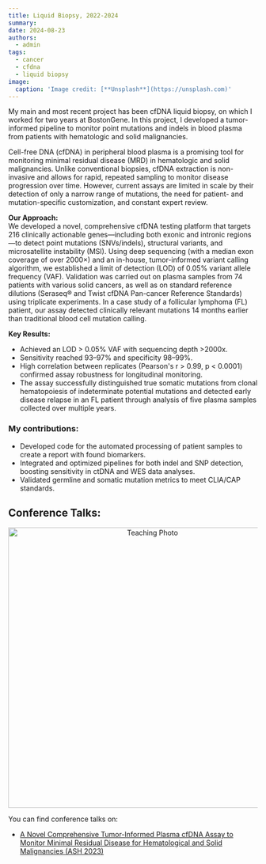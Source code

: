 ```yaml
---
title: Liquid Biopsy, 2022-2024
summary: 
date: 2024-08-23
authors:
  - admin
tags:
  - cancer
  - cfdna
  - liquid biopsy
image:
  caption: 'Image credit: [**Unsplash**](https://unsplash.com)'
---
```


My main and most recent project has been cfDNA liquid biopsy, on which I worked for two years at BostonGene. In this project, I developed a tumor-informed pipeline to monitor point mutations and indels in blood plasma from patients with hematologic and solid malignancies.

Cell-free DNA (cfDNA) in peripheral blood plasma is a promising tool for monitoring minimal residual disease (MRD) in hematologic and solid malignancies. Unlike conventional biopsies, cfDNA extraction is non-invasive and allows for rapid, repeated sampling to monitor disease progression over time. However, current assays are limited in scale by their detection of only a narrow range of mutations, the need for patient- and mutation-specific customization, and constant expert review.

**Our Approach:**  
We developed a novel, comprehensive cfDNA testing platform that targets 216 clinically actionable genes—including both exonic and intronic regions—to detect point mutations (SNVs/indels), structural variants, and microsatellite instability (MSI). Using deep sequencing (with a median exon coverage of over 2000×) and an in-house, tumor-informed variant calling algorithm, we established a limit of detection (LOD) of 0.05% variant allele frequency (VAF). Validation was carried out on plasma samples from 74 patients with various solid cancers, as well as on standard reference dilutions (Seraseq® and Twist cfDNA Pan-cancer Reference Standards) using triplicate experiments. In a case study of a follicular lymphoma (FL) patient, our assay detected clinically relevant mutations 14 months earlier than traditional blood cell mutation calling.

**Key Results:**

- Achieved an LOD > 0.05% VAF with sequencing depth >2000x.
- Sensitivity reached 93–97% and specificity 98–99%.
- High correlation between replicates (Pearson's r > 0.99, p < 0.0001) confirmed assay robustness for longitudinal monitoring.
- The assay successfully distinguished true somatic mutations from clonal hematopoiesis of indeterminate potential mutations and detected early disease relapse in an FL patient through analysis of five plasma samples collected over multiple years.

### My contributions:
- Developed code for the automated processing of patient samples to create a report with found biomarkers.
- Integrated and optimized pipelines for both indel and SNP detection, boosting sensitivity in ctDNA and WES data analyses.
- Validated germline and somatic mutation metrics to meet CLIA/CAP standards.

## Conference Talks:
<div style="text-align: center;">
          <img src="/images/lb_poster.jpeg" alt="Teaching Photo" style="width:15cm; height:auto;" />
</div>

You can find conference talks on:
- [A Novel Comprehensive Tumor-Informed Plasma cfDNA Assay to Monitor Minimal Residual Disease for Hematological and Solid Malignancies (ASH 2023)](https://ash.confex.com/ash/2023/webprogram/Paper174909.html)